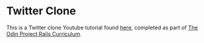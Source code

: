 # Twitter Clone

This is a Twitter clone Youtube tutorial found [here](https://www.youtube.com/watch?v=5gUysPm64a4&feature=emb_logo), completed as part of [The Odin Project Rails Curriculum](https://www.theodinproject.com/courses/ruby-on-rails/lessons/authentication).


